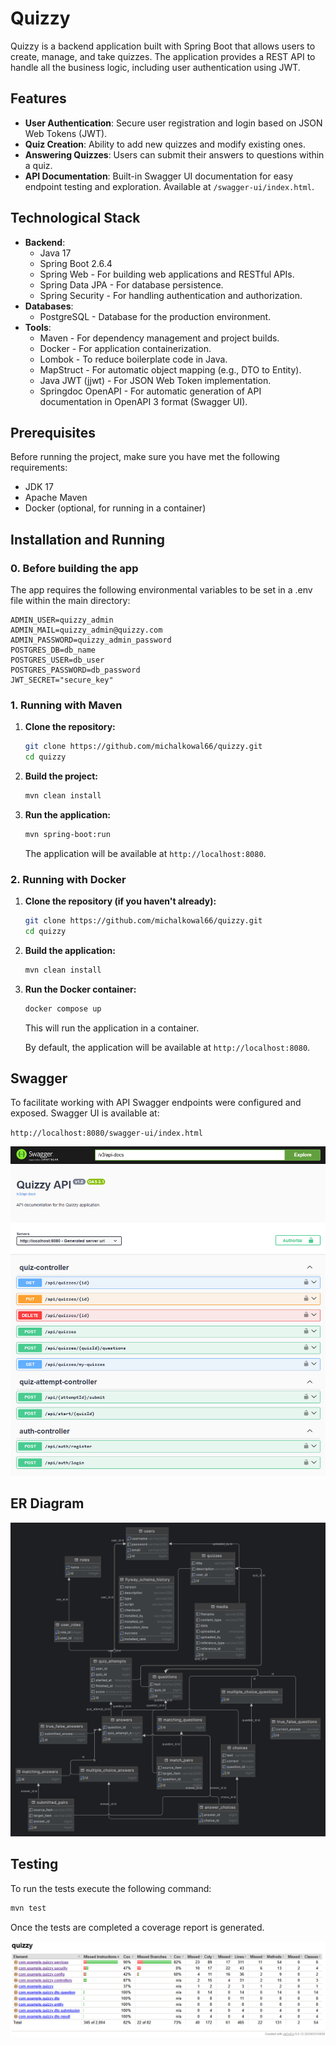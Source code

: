 # Quizzy

Quizzy is a backend application built with Spring Boot that allows users to create, manage, and take quizzes. 
The application provides a REST API to handle all the business logic, including user authentication using JWT.

## Features

  * **User Authentication**: Secure user registration and login based on JSON Web Tokens (JWT).
  * **Quiz Creation**: Ability to add new quizzes and modify existing ones.
  * **Answering Quizzes**: Users can submit their answers to questions within a quiz.
  * **API Documentation**: Built-in Swagger UI documentation for easy endpoint testing and exploration. Available at `/swagger-ui/index.html`.

## Technological Stack

  * **Backend**:
      * Java 17
      * Spring Boot 2.6.4
      * Spring Web - For building web applications and RESTful APIs.
      * Spring Data JPA - For database persistence.
      * Spring Security - For handling authentication and authorization.
  * **Databases**:
      * PostgreSQL - Database for the production environment.
  * **Tools**:
      * Maven - For dependency management and project builds.
      * Docker - For application containerization.
      * Lombok - To reduce boilerplate code in Java.
      * MapStruct - For automatic object mapping (e.g., DTO to Entity).
      * Java JWT (jjwt) - For JSON Web Token implementation.
      * Springdoc OpenAPI - For automatic generation of API documentation in OpenAPI 3 format (Swagger UI).

## Prerequisites

Before running the project, make sure you have met the following requirements:

  * JDK 17
  * Apache Maven
  * Docker (optional, for running in a container)

## Installation and Running

### 0\. Before building the app

The app requires the following environmental variables to be set in a .env file within the main directory:

```env
ADMIN_USER=quizzy_admin
ADMIN_MAIL=quizzy_admin@quizzy.com
ADMIN_PASSWORD=quizzy_admin_password
POSTGRES_DB=db_name
POSTGRES_USER=db_user
POSTGRES_PASSWORD=db_password
JWT_SECRET="secure_key"
```

### 1\. Running with Maven

1.  **Clone the repository:**

    ```sh
    git clone https://github.com/michalkowal66/quizzy.git
    cd quizzy
    ```

2.  **Build the project:**

    ```sh
    mvn clean install
    ```

3.  **Run the application:**

    ```sh
    mvn spring-boot:run
    ```

    The application will be available at `http://localhost:8080`.

### 2\. Running with Docker

1.  **Clone the repository (if you haven't already):**

    ```sh
    git clone https://github.com/michalkowal66/quizzy.git
    cd quizzy
    ```

2.  **Build the application:**

    ```sh
    mvn clean install
    ```

3.  **Run the Docker container:**

    ```sh
    docker compose up
    ```

    This will run the application in a container.
    
    By default, the application will be available at `http://localhost:8080`.


## Swagger

To facilitate working with API Swagger endpoints were configured and exposed.
Swagger UI is available at:

`http://localhost:8080/swagger-ui/index.html`

![swagger.png](img/swagger.png)

## ER Diagram

![erd.png](img/erd.png)

## Testing

To run the tests execute the following command:

```bash
mvn test
```

Once the tests are completed a coverage report is generated.

![coverage.png](img/coverage.png)
